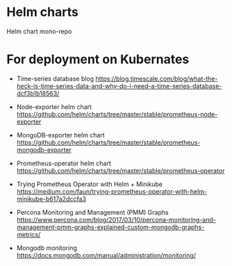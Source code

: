 # Helm charts
Helm chart mono-repo
# For deployment on Kubernates 

* Time-series database blog 
https://blog.timescale.com/blog/what-the-heck-is-time-series-data-and-why-do-i-need-a-time-series-database-dcf3b1b18563/

* Node-exporter helm chart
https://github.com/helm/charts/tree/master/stable/prometheus-node-exporter

* MongoDB-exporter helm chart
https://github.com/helm/charts/tree/master/stable/prometheus-mongodb-exporter

* Prometheus-operator helm chart
https://github.com/helm/charts/tree/master/stable/prometheus-operator

* Trying Prometheus Operator with Helm + Minikube
https://medium.com/faun/trying-prometheus-operator-with-helm-minikube-b617a2dccfa3

* Percona Monitoring and Management (PMM) Graphs
https://www.percona.com/blog/2017/03/10/percona-monitoring-and-management-pmm-graphs-explained-custom-mongodb-graphs-metrics/

* Mongodb monitoring 
https://docs.mongodb.com/manual/administration/monitoring/
